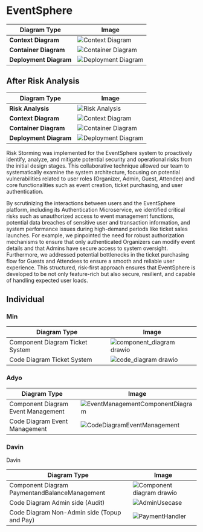 # EventSphere

| Diagram Type       | Image |
|--------------------|-------|
| **Context Diagram** | ![Context Diagram](https://github.com/user-attachments/assets/4a771df2-ba2d-4e19-9765-747f2389ec54) |
| **Container Diagram** | ![Container Diagram](https://github.com/user-attachments/assets/118ae217-5a5e-4c02-8e27-a426959735f7) |
| **Deployment Diagram** | ![Deployment Diagram](https://github.com/user-attachments/assets/08957ed9-a11b-4f73-a1d0-4692dd07dc7d) |

## After Risk Analysis

| Diagram Type         | Image |
|----------------------|-------|
| **Risk Analysis**     | ![Risk Analysis](https://github.com/user-attachments/assets/43e4e319-2e5a-4cea-b83c-c10acc673966) |
| **Context Diagram**   | ![Context Diagram](https://github.com/user-attachments/assets/0b6b3c40-6209-4dac-a96c-d5dac01387cd) |
| **Container Diagram** | ![Container Diagram](https://github.com/user-attachments/assets/be888573-8700-448e-8a96-acf38010bc59) |
| **Deployment Diagram**| ![Deployment Diagram](https://github.com/user-attachments/assets/08957ed9-a11b-4f73-a1d0-4692dd07dc7d) |

Risk Storming was implemented for the EventSphere system to proactively identify, analyze, and mitigate potential security and operational risks from the initial design stages. This collaborative technique allowed our team to systematically examine the system architecture, focusing on potential vulnerabilities related to user roles (Organizer, Admin, Guest, Attendee) and core functionalities such as event creation, ticket purchasing, and user authentication.

By scrutinizing the interactions between users and the EventSphere platform, including its Authentication Microservice, we identified critical risks such as unauthorized access to event management functions, potential data breaches of sensitive user and transaction information, and system performance issues during high-demand periods like ticket sales launches. For example, we pinpointed the need for robust authorization mechanisms to ensure that only authenticated Organizers can modify event details and that Admins have secure access to system oversight. Furthermore, we addressed potential bottlenecks in the ticket purchasing flow for Guests and Attendees to ensure a smooth and reliable user experience. This structured, risk-first approach ensures that EventSphere is developed to be not only feature-rich but also secure, resilient, and capable of handling expected user loads.

## Individual 

### Min 

| Diagram Type | Image |
|-------|------|
| Component Diagram Ticket System | ![component_diagram drawio](https://github.com/user-attachments/assets/b4f79376-69f3-4cad-acac-aba1b49c9947) |
| Code Diagram Ticket System | ![code_diagram drawio](https://github.com/user-attachments/assets/0a23e5af-58d9-4a05-8f3a-7989928115d5) |

### Adyo 

| Diagram Type | Image |
|-------|------|
| Component Diagram Event Management | ![EventManagementComponentDiagram](https://github.com/user-attachments/assets/91521f61-dae0-4823-a1c6-3322a476b71f) |
| Code Diagram Event Management | ![CodeDiagramEventManagement](https://github.com/user-attachments/assets/aca02926-dea4-4fc9-a864-ac19e4c66d0f) |

### Davin

Davin

| Diagram Type | Image |
|-------|------|
| Component Diagram PaymentandBalanceManagement | ![Component diagram drawio](https://github.com/user-attachments/assets/d9feb647-0d56-4430-aa78-ddf7c912c78e)|
| Code Diagram Admin side (Audit) |![AdminUsecase](https://github.com/user-attachments/assets/2b82511d-94b9-411d-8621-87eb10035424)|
| Code Diagram Non-Admin side (Topup and Pay) |![PaymentHandler](https://github.com/user-attachments/assets/e60337ce-b061-41ca-aead-610a294c7aa1)|
